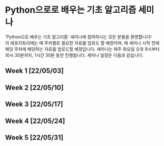 # Python으로로 배우는 기초 알고리즘 세미나
'Python으로 배우는 기초 알고리즘' 세미나에 참여하시는 모든 분들을 환영합니다!  
이 레포지토리에는 매 주차별로 필요한 자료를 업로드 할 예정이며,
매 세미나 시작 전에 해당 주차에 해당하는 자료를 업로드할 예정입니다. 
세미나는 매주 화요일 오후 9시부터 10시 30분까지, 1시간 30분 동안 진행됩니다. 세미나 일정은 다음과 같습니다.  

## Week 1 [22/05/03]

## Week 2 [22/05/10]

## Week 3 [22/05/17]

## Week 4 [22/05/24]

## Week 5 [22/05/31]